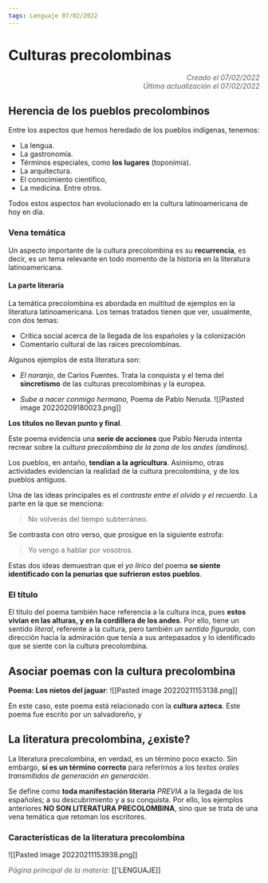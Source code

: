 ```yaml
---
tags: Lenguaje 07/02/2022
---
```


# Culturas precolombinas
<div style="text-align: right; opacity: 0.7; font-style: italic;">Creado el 07/02/2022</div>
<div style="text-align: right; opacity: 0.7; font-style: italic;">Última actualización el 07/02/2022</div>

## Herencia de los pueblos precolombinos

Entre los aspectos que hemos heredado de los pueblos indígenas, tenemos:
- La lengua.
- La gastronomía.
- Términos especiales, como **los lugares** (toponímia).
- La arquitectura.
- El conocimiento científico,
- La medicina.
Entre otros.

Todos estos aspectos han evolucionado en la cultura latinoamericana de hoy en día. 

### Vena temática

Un aspecto importante de la cultura precolombina es su **recurrencia**, es decir, es un tema relevante en todo momento de la historia en la literatura latinoamericana.

#### La parte literaria

La temática precolombina es abordada en multitud de ejemplos en la literatura latinoamericana.
Los temas tratados tienen que ver, usualmente, con dos temas: 

- Crítica social acerca de la llegada de los españoles y la colonización
- Comentario cultural de las raíces precolombinas.

Algunos ejemplos de esta literatura son:
- *El naranjo*, de Carlos Fuentes. Trata la conquista y el tema del **sincretismo** de las culturas precolombinas y la europea.

- *Sube a nacer conmigo hermano,* Poema de Pablo Neruda.
![[Pasted image 20220209180023.png]]

**Los títulos no llevan punto y final**.

Este poema evidencia una **serie de acciones** que Pablo Neruda intenta recrear sobre la *cultura precolombina de la zona de los andes (andinos)*.

Los pueblos, en antaño, **tendían a la agricultura**. Asimismo, otras actividades evidencian la realidad de la cultura precolombina, y de los pueblos antiguos.

Una de las ideas principales es el *contraste entre el olvido y el recuerdo*. La parte en la que se menciona:
> No volverás del tiempo subterráneo.

Se contrasta con otro verso, que prosigue en la siguiente estrofa:

> Yo vengo a hablar por vosotros.

Estas dos ideas demuestran que el *yo lírico* del poema **se siente identificado con la penurias que sufrieron estos pueblos**.

### El título

El título del poema también hace referencia a la cultura inca, pues **estos vivían en las alturas, y en la cordillera de los andes**. Por ello, tiene un sentido *literal*, referente a la cultura, pero también *un sentido figurado*, con dirección hacia la admiración que tenía a sus antepasados y lo identificado que se siente con la cultura precolombina.

## Asociar poemas con la cultura precolombina

**Poema: Los nietos del jaguar**:
![[Pasted image 20220211153138.png]]

En este caso, este poema está relacionado con la **cultura azteca**. Este poema fue escrito por un salvadoreño, y 


## La literatura precolombina, ¿existe?

La literatura precolombina, en verdad, es un término poco exacto. Sin embargo, **sí es un término correcto** para referírnos a los *textos orales transmitidos de generación en generación*.

Se define como **toda manifestación literaria** *PREVIA* a la llegada de los españoles; a su descubrimiento y a su conquista. Por ello, los ejemplos anteriores **NO SON LITERATURA PRECOLOMBINA**, sino que se trata de una vena temática que retoman los escritores.


### Características de la literatura precolombina

![[Pasted image 20220211153938.png]]

<span style="opacity: 0.7; font-style: italic;">Página principal de la materia:</span> [['LENGUAJE]]